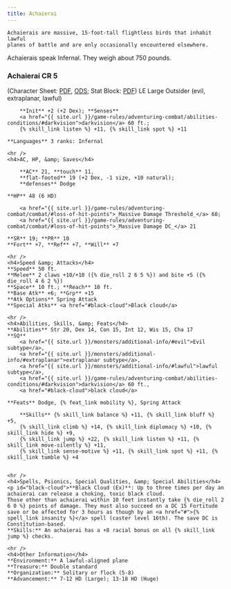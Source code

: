 ```yaml
---
title: Achaierai
---
```



    Achaierais are massive, 15-foot-tall flightless birds that inhabit lawful
    planes of battle and are only occasionally encountered elsewhere.

Achaierais speak Infernal. They weigh about 750 pounds.

<div id="base" class="stat-block">
    <h3>Achaierai CR 5</h3>
    (Character Sheet: <a href="{{ site.url }}/downloads/monsters/achaierai.pdf">PDF</a>, <a href="{{ site.url }}/downloads/monsters/achaierai.ods">ODS</a>; Stat Block: <a href="{{ site.url }}/downloads/monsters/achaierai-sb.pdf">PDF</a>)
    LE Large Outsider (evil, extraplanar, lawful)
    
        **Init** +2 (+2 Dex); **Senses**
        <a href="{{ site.url }}/game-rules/adventuring-combat/abilities-conditions/#darkvision">darkvision</a> 60 ft.;
        {% skill_link listen %} +11, {% skill_link spot %} +11
    
    **Languages** 3 ranks: Infernal

    <hr />
    <h4>AC, HP, &amp; Saves</h4>
    
        **AC** 21, **touch** 11,
        **flat-footed** 19 (+2 Dex, -1 size, +10 natural);
        **defenses** Dodge
    
    **HP** 48 (6 HD)
    
        <a href="{{ site.url }}/game-rules/adventuring-combat/combat/#loss-of-hit-points">_Massive Damage Threshold_</a> 60;
        <a href="{{ site.url }}/game-rules/adventuring-combat/combat/#loss-of-hit-points">_Massive Damage DC_</a> 21
    
    **SR** 19; **PR** 10
    **Fort** +7, **Ref** +7, **Will** +7

    <hr />
    <h4>Speed &amp; Attacks</h4>
    **Speed** 50 ft.
    **Melee** 2 claws +10/+10 ({% die_roll 2 6 5 %}) and bite +5 ({% die_roll 4 6 2 %})
    **Space** 10 ft.; **Reach** 10 ft.
    **Base Atk** +6; **Grp** +15
    **Atk Options** Spring Attack
    **Special Atks** <a href="#black-cloud">Black cloud</a>

    <hr />
    <h4>Abilities, Skills, &amp; Feats</h4>
    **Abilities** Str 20, Dex 14, Con 15, Int 12, Wis 15, Cha 17
    **SQ**
        <a href="{{ site.url }}/monsters/additional-info/#evil">Evil subtype</a>,
        <a href="{{ site.url }}/monsters/additional-info/#extraplanar">extraplanar subtype</a>,
        <a href="{{ site.url }}/monsters/additional-info/#lawful">lawful subtype</a>,
        <a href="{{ site.url }}/game-rules/adventuring-combat/abilities-conditions/#darkvision">darkvision</a> 60 ft.,
        <a href="#black-cloud">black cloud</a>
    
    **Feats** Dodge, {% feat_link mobility %}, Spring Attack
    
        **Skills** {% skill_link balance %} +11, {% skill_link bluff %} +5,
        {% skill_link climb %} +14, {% skill_link diplomacy %} +10, {% skill_link hide %} +9,
        {% skill_link jump %} +22, {% skill_link listen %} +11, {% skill_link move-silently %} +11,
        {% skill_link sense-motive %} +11, {% skill_link spot %} +11, {% skill_link tumble %} +4
    

    <hr />
    <h4>Spells, Psionics, Special Qualities, &amp; Special Abilities</h4>
    <p id="black-cloud">**Black Cloud (Ex)**: Up to three times per day an achaierai can release a choking, toxic black cloud.
    Those other than achaierai within 10 feet instantly take {% die_roll 2 6 0 %} points of damage. They must also succeed on a DC 15 Fortitude save or be affected for 3 hours as though by an <a href="#">{% spell_link insanity %}</a> spell (caster level 16th). The save DC is Constitution-based. 
    **Skills:** An achaierai has a +8 racial bonus on all {% skill_link jump %} checks.

    <hr />
    <h4>Other Information</h4>
    **Environment:** A lawful-aligned plane
    **Treasure:** Double standard
    **Organization:** Solitary or flock (5-8)
    **Advancement:** 7-12 HD (Large); 13-18 HD (Huge)
</div>
